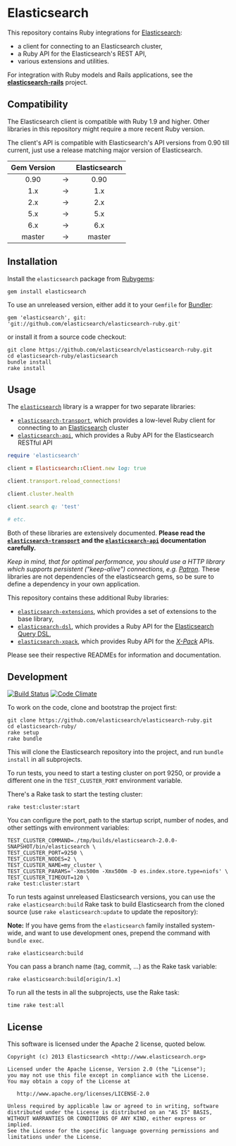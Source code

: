 # Elasticsearch

This repository contains Ruby integrations for [Elasticsearch](https://www.elastic.co/products/elasticsearch):

* a client for connecting to an Elasticsearch cluster,
* a Ruby API for the Elasticsearch's REST API,
* various extensions and utilities.

For integration with Ruby models and Rails applications,
see the **[elasticsearch-rails](https://github.com/elasticsearch/elasticsearch-rails)** project.

## Compatibility

The Elasticsearch client is compatible with Ruby 1.9 and higher.
Other libraries in this repository might require a more recent Ruby version.

The client's API is compatible with Elasticsearch's API versions from 0.90 till current,
just use a release matching major version of Elasticsearch.

| Gem Version   |   | Elasticsearch |
|:-------------:|:-:| :-----------: |
| 0.90          | → | 0.90          |
| 1.x           | → | 1.x           |
| 2.x           | → | 2.x           |
| 5.x           | → | 5.x           |
| 6.x           | → | 6.x           |
| master        | → | master        |

## Installation

Install the `elasticsearch` package from [Rubygems](https://rubygems.org/gems/elasticsearch):

    gem install elasticsearch

To use an unreleased version, either add it to your `Gemfile` for [Bundler](http://gembundler.com):

    gem 'elasticsearch', git: 'git://github.com/elasticsearch/elasticsearch-ruby.git'

or install it from a source code checkout:

    git clone https://github.com/elasticsearch/elasticsearch-ruby.git
    cd elasticsearch-ruby/elasticsearch
    bundle install
    rake install

## Usage

The [`elasticsearch`](https://github.com/elasticsearch/elasticsearch-ruby/tree/master/elasticsearch)
library is a wrapper for two separate libraries:

* [`elasticsearch-transport`](https://github.com/elasticsearch/elasticsearch-ruby/tree/master/elasticsearch-transport),
  which provides a low-level Ruby client for connecting to an [Elasticsearch](https://www.elastic.co/products/elasticsearch) cluster
* [`elasticsearch-api`](https://github.com/elasticsearch/elasticsearch-ruby/tree/master/elasticsearch-api),
  which provides a Ruby API for the Elasticsearch RESTful API

```ruby
require 'elasticsearch'

client = Elasticsearch::Client.new log: true

client.transport.reload_connections!

client.cluster.health

client.search q: 'test'

# etc.
```

Both of these libraries are extensively documented.
**Please read the [`elasticsearch-transport`](http://rubydoc.info/gems/elasticsearch-transport)
and the [`elasticsearch-api`](http://rubydoc.info/gems/elasticsearch-api) documentation carefully.**

_Keep in mind, that for optimal performance, you should use a HTTP library which supports persistent
("keep-alive") connections, e.g. [Patron](https://github.com/toland/patron)._ These libraries are not dependencies of the elasticsearch gems, so be sure to define a dependency in your own application.

This repository contains these additional Ruby libraries:

* [`elasticsearch-extensions`](https://github.com/elastic/elasticsearch-ruby/tree/master/elasticsearch-extensions),
   which provides a set of extensions to the base library,
* [`elasticsearch-dsl`](https://github.com/elastic/elasticsearch-ruby/tree/master/elasticsearch-dsl),
  which provides a Ruby API for the [Elasticsearch Query DSL](https://www.elastic.co/guide/en/elasticsearch/reference/current/query-dsl.html),
* [`elasticsearch-xpack`](https://github.com/elastic/elasticsearch-ruby/tree/master/elasticsearch-xpack),
  which provides Ruby API for the [_X-Pack_](https://www.elastic.co/products/x-pack) APIs.

Please see their respective READMEs for information and documentation.

## Development

[![Build Status](https://travis-ci.org/elastic/elasticsearch-ruby.svg?branch=master)](https://travis-ci.org/elastic/elasticsearch-ruby) [![Code Climate](https://codeclimate.com/github/elastic/elasticsearch-ruby/badges/gpa.svg)](https://codeclimate.com/github/elastic/elasticsearch-ruby)

To work on the code, clone and bootstrap the project first:

```
git clone https://github.com/elasticsearch/elasticsearch-ruby.git
cd elasticsearch-ruby/
rake setup
rake bundle
```

This will clone the Elasticsearch repository into the project, and run `bundle install` in all subprojects.

To run tests, you need to start a testing cluster on port 9250,
or provide a different one in the `TEST_CLUSTER_PORT` environment variable.

There's a Rake task to start the testing cluster:

```
rake test:cluster:start
```

You can configure the port, path to the startup script,
number of nodes, and other settings with environment variables:

```
TEST_CLUSTER_COMMAND=./tmp/builds/elasticsearch-2.0.0-SNAPSHOT/bin/elasticsearch \
TEST_CLUSTER_PORT=9250 \
TEST_CLUSTER_NODES=2 \
TEST_CLUSTER_NAME=my_cluster \
TEST_CLUSTER_PARAMS='-Xms500m -Xmx500m -D es.index.store.type=niofs' \
TEST_CLUSTER_TIMEOUT=120 \
rake test:cluster:start
```

To run tests against unreleased Elasticsearch versions, you can use the `rake elasticsearch:build`
Rake task to build Elasticsearch from the cloned source
(use `rake elasticsearch:update` to update the repository):

**Note:** If you have gems from the `elasticsearch` family installed system-wide,
          and want to use development ones, prepend the command with `bundle exec`.

```
rake elasticsearch:build
```

You can pass a branch name (tag, commit, ...) as the Rake task variable:

```
rake elasticsearch:build[origin/1.x]
```

To run all the tests in all the subprojects, use the Rake task:

```
time rake test:all
```

## License

This software is licensed under the Apache 2 license, quoted below.

    Copyright (c) 2013 Elasticsearch <http://www.elasticsearch.org>

    Licensed under the Apache License, Version 2.0 (the "License");
    you may not use this file except in compliance with the License.
    You may obtain a copy of the License at

       http://www.apache.org/licenses/LICENSE-2.0

    Unless required by applicable law or agreed to in writing, software
    distributed under the License is distributed on an "AS IS" BASIS,
    WITHOUT WARRANTIES OR CONDITIONS OF ANY KIND, either express or implied.
    See the License for the specific language governing permissions and
    limitations under the License.
